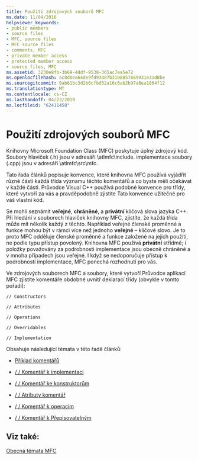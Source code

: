 ```yaml
---
title: Použití zdrojových souborů MFC
ms.date: 11/04/2016
helpviewer_keywords:
- public members
- source files
- MFC, source files
- MFC source files
- comments, MFC
- private member access
- protected member access
- source files, MFC
ms.assetid: 3230e8fb-3b69-4ddf-9538-365ac7ea5e72
ms.openlocfilehash: ac8d8ea64de9fd93487b3108857669931e31d0be
ms.sourcegitcommit: 0ab61bc3d2b6cfbd52a16c6ab2b97a8ea1864f12
ms.translationtype: MT
ms.contentlocale: cs-CZ
ms.lasthandoff: 04/23/2019
ms.locfileid: "62411458"
---
```

# <a name="using-the-mfc-source-files"></a>Použití zdrojových souborů MFC

Knihovny Microsoft Foundation Class (MFC) poskytuje úplný zdrojový kód. Soubory hlaviček (.h) jsou v adresáři \atlmfc\include. implementace soubory (.cpp) jsou v adresáři \atlmfc\src\mfc.

Tato řada článků popisuje konvence, které knihovna MFC používá vyjádřit různé části každá třída významu těchto komentářů a co byste měli očekávat v každé části. Průvodce Visual C++ používá podobné konvence pro třídy, které vytvoří za vás a pravděpodobně zjistíte Tato konvence užitečné pro váš vlastní kód.

Se mohli seznámit **veřejné**, **chráněné**, a **privátní** klíčová slova jazyka C++. Při hledání v souborech hlaviček knihovny MFC, zjistíte, že každá třída může mít několik každý z těchto. Například veřejné členské proměnné a funkce mohou být v rámci více než jednoho **veřejné** – klíčové slovo. Je to proto MFC odděluje členské proměnné a funkce založené na jejich použití, ne podle typu přístup povolený. Knihovna MFC používá **privátní** střídmě; i položky považovány za podrobnosti implementace jsou obecně chráněné a v mnoha případech jsou veřejné. I když se nedoporučuje přístup k podrobnosti implementace, MFC ponechá rozhodnutí pro vás.

Ve zdrojových souborech MFC a soubory, které vytvoří Průvodce aplikací MFC zjistíte komentáře obdobné uvnitř deklarací třídy (obvykle v tomto pořadí):

`// Constructors`

`// Attributes`

`// Operations`

`// Overridables`

`// Implementation`

Obsahuje následující témata v této řadě článků:

- [Příklad komentářů](../mfc/an-example-of-the-comments.md)

- [/ / Komentář k implementaci](../mfc/decrement-implementation-comment.md)

- [/ / Komentář ke konstruktorům](../mfc/decrement-constructors-comment.md)

- [/ / Atributy komentář](../mfc/decrement-attributes-comment.md)

- [/ / Komentář k operacím](../mfc/decrement-operations-comment.md)

- [/ / Komentář k Přepisovatelným](../mfc/decrement-overridables-comment.md)

## <a name="see-also"></a>Viz také:

[Obecná témata MFC](../mfc/general-mfc-topics.md)

